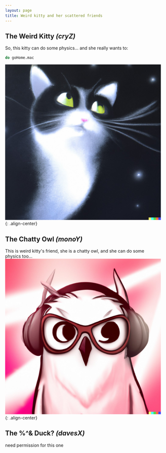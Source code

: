 ```yaml
---
layout: page
title: Weird kitty and her scattered friends
---
```


## The Weird Kitty  _(cryZ)_
So, this kitty can do some physics... and she really wants to:
```sh
do goHome.mac
```
![placeholder](/kitty.jpeg){: .align-center}

## The Chatty Owl  _(monoY)_
This is weird kitty's friend, she is a chatty owl, and she can do some physics too... 
![placeholder](/owl.jpeg){: .align-center}

## The %^& Duck?   _(davesX)_
need permission for this one 

